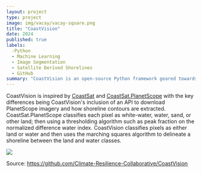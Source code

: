 ```yaml
---
layout: project
type: project
image: img/vacay/vacay-square.png
title: "CoastVision"
date: 2024
published: true
labels:
  -Python
  - Machine Learning
  - Image Segmentation
  - Satellite Derived Shorelines
  - GitHub
summary: "CoastVision is an open-source Python framework geared towards generating satellite-derived shorelines (SDS) in PlanetScope imagery. Given a time window and an area of interest (AOI) CoastVision will download applicable PlanetScope satellite imagery, extract shorelines, and compute transect intersections."
---
```


CoastVision is inspired by <a href="https://github.com/kvos/CoastSat">CoastSat</a> and <a href="https://github.com/ydoherty/CoastSat.PlanetScope">CoastSat.PlanetScope</a> with the key differences being CoastVision's inclusion of an API to download PlanetScope imagery and how shoreline contours are extracted. CoastSat.PlanetScope classifies each pixel as white-water, water, sand, or other land; then using a thresholding algorithm such as peak fraction on the normalized difference water index. CoastVision classifies pixels as either land or water and then uses the marching squares algorithm to delineate a shoreline between the land and water classes.


<img class="img-fluid" src="../img/vacay/vacay-home-page.png">
 
Source: <a href="https://github.com/Climate-Resilience-Collaborative/CoastVision">https://github.com/Climate-Resilience-Collaborative/CoastVision</a>
